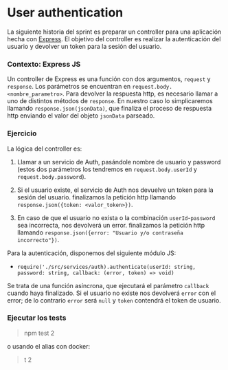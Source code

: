 # User authentication
La siguiente historia del sprint es preparar un controller para una aplicación hecha con [Express](https://expressjs.com/). El objetivo del controller es realizar la autenticación del usuario y devolver un token para la sesión del usuario.

### Contexto: Express JS
Un controller de Express es una función con dos argumentos, `request` y `response`. Los parámetros se encuentran en `request.body.<nombre_parametro>`. Para devolver la respuesta http, es necesario llamar a uno de distintos métodos de `response`. En nuestro caso lo simplicaremos llamando `response.json(jsonData)`, que finaliza el proceso de respuesta http enviando el valor del objeto `jsonData` parseado.

### Ejercicio
La lógica del controller es:

1. Llamar a un servicio de Auth, pasándole nombre de usuario y password (estos dos parámetros los tendremos en `request.body.userId` y `request.body.password`).

2. Si el usuario existe, el servicio de Auth nos devuelve un token para la sesión del usuario. finalizamos la petición http llamando `response.json({token: <valor_token>})`.

3. En caso de que el usuario no exista o la combinación `userId`-`password` sea incorrecta, nos devolverá un error. finalizamos la petición http llamando `response.json({error: "Usuario y/o contraseña incorrecto"})`.

Para la autenticación, disponemos del siguiente módulo JS:
- `require('./src/services/auth).authenticate(userId: string, password: string, callback: (error, token) => void)`

Se trata de una función asíncrona, que ejecutará el parámetro `callback` cuando haya finalizado. Si el usuario no existe nos devolverá `error` con el error; de lo contrario `error` será `null` y `token` contendrá el token de usuario.

### Ejecutar los tests
> npm test 2

o usando el alias con docker:

> t 2
